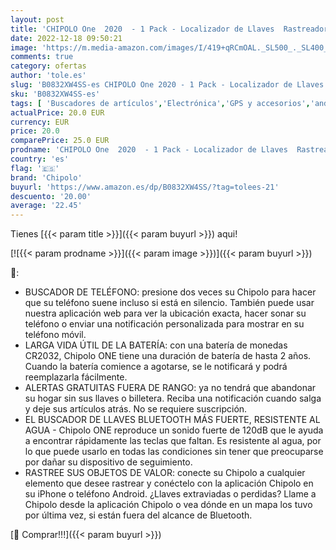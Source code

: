 ```yaml
---
layout: post
title: 'CHIPOLO One  2020  - 1 Pack - Localizador de Llaves  Rastreador Bluetooth para Llaves  Bolso  Buscador de Objetos. Alertas gratuitas de Fuera de Alcance. Compatible con iOS y Android  Rojo '
date: 2022-12-18 09:50:21
image: 'https://m.media-amazon.com/images/I/419+qRCmOAL._SL500_._SL400_.jpg'
comments: true
category: ofertas
author: 'tole.es'
slug: 'B0832XW4SS-es CHIPOLO One 2020 - 1 Pack - Localizador de Llaves...'
sku: 'B0832XW4SS-es'
tags: [ 'Buscadores de artículos','Electrónica','GPS y accesorios','android','chipolo','🇪🇸', ]
actualPrice: 20.0 EUR
currency: EUR
price: 20.0
comparePrice: 25.0 EUR
prodname: 'CHIPOLO One  2020  - 1 Pack - Localizador de Llaves  Rastreador Bluetooth para Llaves  Bolso  Buscador de Objetos. Alertas gratuitas de Fuera de Alcance. Compatible con iOS y Android  Rojo '
country: 'es'
flag: '🇪🇸'
brand: 'Chipolo'
buyurl: 'https://www.amazon.es/dp/B0832XW4SS/?tag=tolees-21'
descuento: '20.00'
average: '22.45'
---
```


Tienes [{{< param title >}}]({{< param buyurl >}}) aqui!

[![{{< param prodname >}}]({{< param image >}})]({{< param buyurl >}})

🔎:

- BUSCADOR DE TELÉFONO: presione dos veces su Chipolo para hacer que su teléfono suene incluso si está en silencio. También puede usar nuestra aplicación web para ver la ubicación exacta, hacer sonar su teléfono o enviar una notificación personalizada para mostrar en su teléfono móvil.
- LARGA VIDA ÚTIL DE LA BATERÍA: con una batería de monedas CR2032, Chipolo ONE tiene una duración de batería de hasta 2 años. Cuando la batería comience a agotarse, se le notificará y podrá reemplazarla fácilmente.
- ALERTAS GRATUITAS FUERA DE RANGO: ya no tendrá que abandonar su hogar sin sus llaves o billetera. Reciba una notificación cuando salga y deje sus artículos atrás. No se requiere suscripción.
- EL BUSCADOR DE LLAVES BLUETOOTH MÁS FUERTE, RESISTENTE AL AGUA - Chipolo ONE reproduce un sonido fuerte de 120dB que le ayuda a encontrar rápidamente las teclas que faltan. Es resistente al agua, por lo que puede usarlo en todas las condiciones sin tener que preocuparse por dañar su dispositivo de seguimiento.
- RASTREE SUS OBJETOS DE VALOR: conecte su Chipolo a cualquier elemento que desee rastrear y conéctelo con la aplicación Chipolo en su iPhone o teléfono Android. ¿Llaves extraviadas o perdidas? Llame a Chipolo desde la aplicación Chipolo o vea dónde en un mapa los tuvo por última vez, si están fuera del alcance de Bluetooth.

[🛒 Comprar!!!]({{< param buyurl >}})
